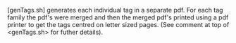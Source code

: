 [genTags.sh] generates each individual tag in a separate pdf. 
For each tag family the pdf's were merged and then the merged pdf's printed using a pdf printer to get the tags centred on letter sized pages.
(See comment at top of <genTags.sh> for futher details).
